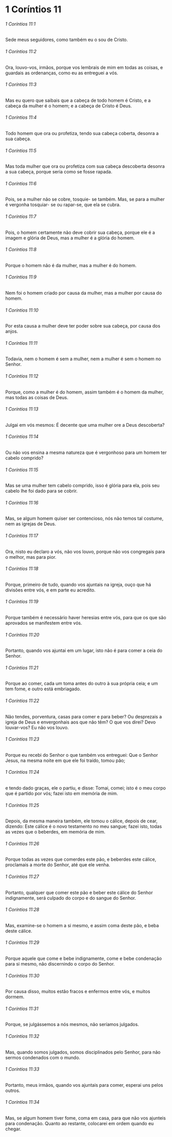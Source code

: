 # 1 Coríntios 11

###### 1 Coríntios 11:1

Sede meus seguidores, como também eu o sou de Cristo.

###### 1 Coríntios 11:2

Ora, louvo-vos, irmãos, porque vos lembrais de mim em todas as coisas, e guardais as ordenanças, como eu as entreguei a vós.

###### 1 Coríntios 11:3

Mas eu quero que saibais que a cabeça de todo homem é Cristo, e a cabeça da mulher é o homem; e a cabeça de Cristo é Deus.

###### 1 Coríntios 11:4

Todo homem que ora ou profetiza, tendo sua cabeça coberta, desonra a sua cabeça.

###### 1 Coríntios 11:5

Mas toda mulher que ora ou profetiza com sua cabeça descoberta desonra a sua cabeça, porque seria como se fosse rapada.

###### 1 Coríntios 11:6

Pois, se a mulher não se cobre, tosquie- se também. Mas, se para a mulher é vergonha tosquiar- se ou rapar-se, que ela se cubra.

###### 1 Coríntios 11:7

Pois, o homem certamente não deve cobrir sua cabeça, porque ele é a imagem e glória de Deus, mas a mulher é a glória do homem.

###### 1 Coríntios 11:8

Porque o homem não é da mulher, mas a mulher é do homem.

###### 1 Coríntios 11:9

Nem foi o homem criado por causa da mulher, mas a mulher por causa do homem.

###### 1 Coríntios 11:10

Por esta causa a mulher deve ter poder sobre sua cabeça, por causa dos anjos.

###### 1 Coríntios 11:11

Todavia, nem o homem é sem a mulher, nem a mulher é sem o homem no Senhor.

###### 1 Coríntios 11:12

Porque, como a mulher é do homem, assim também é o homem da mulher, mas todas as coisas de Deus.

###### 1 Coríntios 11:13

Julgai em vós mesmos: É decente que uma mulher ore a Deus descoberta?

###### 1 Coríntios 11:14

Ou não vos ensina a mesma natureza que é vergonhoso para um homem ter cabelo comprido?

###### 1 Coríntios 11:15

Mas se uma mulher tem cabelo comprido, isso é glória para ela, pois seu cabelo lhe foi dado para se cobrir.

###### 1 Coríntios 11:16

Mas, se algum homem quiser ser contencioso, nós não temos tal costume, nem as igrejas de Deus.

###### 1 Coríntios 11:17

Ora, nisto eu declaro a vós, não vos louvo, porque não vos congregais para o melhor, mas para pior.

###### 1 Coríntios 11:18

Porque, primeiro de tudo, quando vos ajuntais na igreja, ouço que há divisões entre vós, e em parte eu acredito.

###### 1 Coríntios 11:19

Porque também é necessário haver heresias entre vós, para que os que são aprovados se manifestem entre vós.

###### 1 Coríntios 11:20

Portanto, quando vos ajuntai em um lugar, isto não é para comer a ceia do Senhor.

###### 1 Coríntios 11:21

Porque ao comer, cada um toma antes do outro à sua própria ceia; e um tem fome, e outro está embriagado.

###### 1 Coríntios 11:22

Não tendes, porventura, casas para comer e para beber? Ou desprezais a igreja de Deus e envergonhais aos que não têm? O que vos direi? Devo louvar-vos? Eu não vos louvo.

###### 1 Coríntios 11:23

Porque eu recebi do Senhor o que também vos entreguei: Que o Senhor Jesus, na mesma noite em que ele foi traído, tomou pão;

###### 1 Coríntios 11:24

e tendo dado graças, ele o partiu, e disse: Tomai, comei; isto é o meu corpo que é partido por vós; fazei isto em memória de mim.

###### 1 Coríntios 11:25

Depois, da mesma maneira também, ele tomou o cálice, depois de cear, dizendo: Este cálice é o novo testamento no meu sangue; fazei isto, todas as vezes que o beberdes, em memória de mim.

###### 1 Coríntios 11:26

Porque todas as vezes que comerdes este pão, e beberdes este cálice, proclamais a morte do Senhor, até que ele venha.

###### 1 Coríntios 11:27

Portanto, qualquer que comer este pão e beber este cálice do Senhor indignamente, será culpado do corpo e do sangue do Senhor.

###### 1 Coríntios 11:28

Mas, examine-se o homem a si mesmo, e assim coma deste pão, e beba deste cálice.

###### 1 Coríntios 11:29

Porque aquele que come e bebe indignamente, come e bebe condenação para si mesmo, não discernindo o corpo do Senhor.

###### 1 Coríntios 11:30

Por causa disso, muitos estão fracos e enfermos entre vós, e muitos dormem.

###### 1 Coríntios 11:31

Porque, se julgássemos a nós mesmos, não seríamos julgados.

###### 1 Coríntios 11:32

Mas, quando somos julgados, somos disciplinados pelo Senhor, para não sermos condenados com o mundo.

###### 1 Coríntios 11:33

Portanto, meus irmãos, quando vos ajuntais para comer, esperai uns pelos outros.

###### 1 Coríntios 11:34

Mas, se algum homem tiver fome, coma em casa, para que não vos ajunteis para condenação. Quanto ao restante, colocarei em ordem quando eu chegar.

